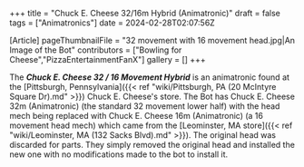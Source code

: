 +++
title = "Chuck E. Cheese 32/16m Hybrid (Animatronic)"
draft = false
tags = ["Animatronics"]
date = 2024-02-28T02:07:56Z

[Article]
pageThumbnailFile = "32 movement with 16 movement head.jpg|An Image of the Bot"
contributors = ["Bowling for Cheese","PizzaEntertainmentFanX"]
gallery = []
+++


The <b><i>Chuck E. Cheese 32 / 16 Movement Hybrid</b></i> is an animatronic found at the [Pittsburgh, Pennsylvania]({{< ref "wiki/Pittsburgh, PA (20 McIntyre Square Dr).md" >}}) Chuck E. Cheese's store. The Bot has Chuck E. Cheese 32m (Animatronic) (the standard 32 movement lower half) with the head mech being replaced with Chuck E. Cheese 16m (Animatronic) (a 16 movement head mech) which came from the [Leominster, MA store]({{< ref "wiki/Leominster, MA (132 Sacks Blvd).md" >}}). The original head was discarded for parts. They simply removed the original head and installed the new one with no modifications made to the bot to install it.